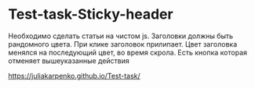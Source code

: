 # Test-task-Sticky-header

Необходимо сделать статьи на чистом js. 
Заголовки должны быть рандомного цвета.
При клике заголовок прилипает. 
Цвет заголовка менялся на последующий цвет, во время скрола.
Есть кнопка которая отменяет вышеуказанные действия

https://juliakarpenko.github.io/Test-task/
